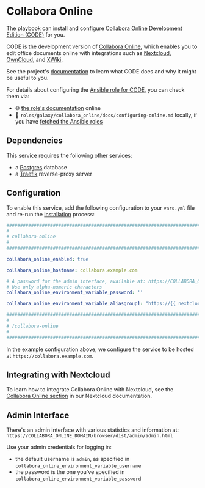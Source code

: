 <!--
SPDX-FileCopyrightText: 2020 - 2024 MDAD project contributors
SPDX-FileCopyrightText: 2020 - 2024 Slavi Pantaleev
SPDX-FileCopyrightText: 2020 Aaron Raimist
SPDX-FileCopyrightText: 2020 Chris van Dijk
SPDX-FileCopyrightText: 2020 Dominik Zajac
SPDX-FileCopyrightText: 2020 Mickaël Cornière
SPDX-FileCopyrightText: 2022 François Darveau
SPDX-FileCopyrightText: 2022 Julian Foad
SPDX-FileCopyrightText: 2022 Warren Bailey
SPDX-FileCopyrightText: 2023 Antonis Christofides
SPDX-FileCopyrightText: 2023 Felix Stupp
SPDX-FileCopyrightText: 2023 Julian-Samuel Gebühr
SPDX-FileCopyrightText: 2023 Pierre 'McFly' Marty
SPDX-FileCopyrightText: 2024 - 2025 Suguru Hirahara

SPDX-License-Identifier: AGPL-3.0-or-later
-->

# Collabora Online

The playbook can install and configure [Collabora Online Development Edition (CODE)](https://www.collaboraonline.com/code/) for you.

CODE is the development version of [Collabora Online](https://www.collaboraonline.com/), which enables you to edit office documents online with integrations such as [Nextcloud](https://nextcloud.com/office/), [OwnCloud](https://owncloud.com/), and [XWiki](https://xwiki.com/en/Blog/Collabora-Connector-Application/).

See the project's [documentation](https://www.collaboraonline.com/code/) to learn what CODE does and why it might be useful to you.

For details about configuring the [Ansible role for CODE](https://github.com/mother-of-all-self-hosting/ansible-role-collabora-online), you can check them via:
- 🌐 [the role's documentation](https://github.com/mother-of-all-self-hosting/ansible-role-collabora-online/blob/main/docs/configuring-collabora-online.md) online
- 📁 `roles/galaxy/collabora_online/docs/configuring-online.md` locally, if you have [fetched the Ansible roles](../installing.md)

## Dependencies

This service requires the following other services:

- a [Postgres](postgres.md) database
- a [Traefik](traefik.md) reverse-proxy server


## Configuration

To enable this service, add the following configuration to your `vars.yml` file and re-run the [installation](../installing.md) process:

```yaml
########################################################################
#                                                                      #
# collabora-online                                                     #
#                                                                      #
########################################################################

collabora_online_enabled: true

collabora_online_hostname: collabora.example.com

# A password for the admin interface, available at: https://COLLABORA_ONLINE_DOMAIN/browser/dist/admin/admin.html
# Use only alpha-numeric characters
collabora_online_environment_variable_password: ''

collabora_online_environment_variable_aliasgroup1: "https://{{ nextcloud_hostname | replace('.', '\\.') }}:443"

########################################################################
#                                                                      #
# /collabora-online                                                    #
#                                                                      #
########################################################################
```

In the example configuration above, we configure the service to be hosted at `https://collabora.example.com`.


## Integrating with Nextcloud

To learn how to integrate Collabora Online with Nextcloud, see the [Collabora Online section](nextcloud.md#collabora-online) in our Nextcloud documentation.


## Admin Interface

There's an admin interface with various statistics and information at: `https://COLLABORA_ONLINE_DOMAIN/browser/dist/admin/admin.html`

Use your admin credentials for logging in:

- the default username is `admin`, as specified in `collabora_online_environment_variable_username`
- the password is the one you've specified in `collabora_online_environment_variable_password`
